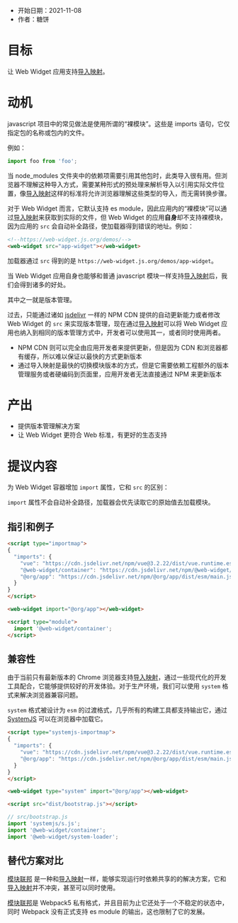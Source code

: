 - 开始日期：2021-11-08
- 作者：糖饼

# 目标

让 Web Widget 应用支持[导入映射](https://github.com/WICG/import-maps)。

# 动机

javascript 项目中的常见做法是使用所谓的“裸模块”。这些是 imports 语句，它仅指定包的名称或包内的文件。

例如：

```js
import foo from 'foo';
```

当 node_modules 文件夹中的依赖项需要引用其他包时，此类导入很有用。但浏览器不理解这种导入方式，需要某种形式的预处理来解析导入以引用实际文件位置，像[导入映射](https://github.com/WICG/import-maps)这样的标准将允许浏览器理解这些类型的导入，而无需转换步骤。

对于 Web Widget 而言，它默认支持 es module，因此应用内的“裸模块”可以通过[导入映射](https://github.com/WICG/import-maps)来获取到实际的文件，但 Web Widget 的应用**自身**却不支持裸模块，因为应用的  `src` 会自动补全路径，使加载器得到错误的地址。例如：

```html
<!--https://web-widget.js.org/demos/-->
<web-widget src="app-widget"></web-widget>
```
加载器通过 `src` 得到的是 `https://web-widget.js.org/demos/app-widget`。

当 Web Widget 应用自身也能够和普通 javascript 模块一样支持[导入映射](https://github.com/WICG/import-maps)后，我们会得到诸多的好处。

其中之一就是版本管理。

过去，只能通过诸如 [jsdelivr](https://www.jsdelivr.com) 一样的 NPM CDN 提供的自动更新能力或者修改 Web Widget 的 `src` 来实现版本管理，现在通过[导入映射](https://github.com/WICG/import-maps)可以将 Web Widget 应用也纳入到相同的版本管理方式中，开发者可以使用其一，或者同时使用两者。

* NPM CDN 则可以完全由应用开发者来提供更新，但是因为 CDN 和浏览器都有缓存，所以难以保证以最快的方式更新版本
* 通过导入映射是最快的切换模块版本的方式，但是它需要依赖工程额外的版本管理服务或者硬编码到页面里，应用开发者无法直接通过 NPM 来更新版本

# 产出

- 提供版本管理解决方案
- 让 Web Widget 更符合 Web 标准，有更好的生态支持

# 提议内容

为 Web Widget 容器增加 `import` 属性，它和 `src` 的区别：

`import` 属性不会自动补全路径，加载器会优先读取它的原始值去加载模块。

## 指引和例子

```html
<script type="importmap">
{
  "imports": {
    "vue": "https://cdn.jsdelivr.net/npm/vue@3.2.22/dist/vue.runtime.esm-browser.prod.js",
    "@web-widget/container": "https://cdn.jsdelivr.net/npm/@web-widget/container/dist/esm/main.js",
    "@org/app": "https://cdn.jsdelivr.net/npm/@org/app/dist/esm/main.js"
  }
}
</script>

<web-widget import="@org/app"></web-widget>

<script type="module">
  import '@web-widget/container';
</script>
```

## 兼容性

由于当前只有最新版本的 Chrome 浏览器支持[导入映射](https://github.com/WICG/import-maps)，通过一些现代化的开发工具配合，它能够提供较好的开发体验。对于生产环境，我们可以使用 `system` 格式来解决浏览器兼容问题。

`system` 格式被设计为 `esm` 的过渡格式，几乎所有的构建工具都支持输出它，通过 [SystemJS](https://github.com/systemjs/systemjs) 可以在浏览器中加载它。

```html
<script type="systemjs-importmap">
{
  "imports": {
    "vue": "https://cdn.jsdelivr.net/npm/vue@3.2.22/dist/vue.runtime.esm-browser.prod.js",
    "@org/app": "https://cdn.jsdelivr.net/npm/@org/app/dist/esm/main.js"
  }
}
</script>

<web-widget type="system" import="@org/app"></web-widget>

<script src="dist/bootstrap.js"></script>
```

```js
// src/bootstrap.js
import 'systemjs/s.js';
import '@web-widget/container';
import '@web-widget/system-loader';
```

## 替代方案对比

[模块联邦](https://webpack.js.org/concepts/module-federation/) 是一种和[导入映射](https://github.com/WICG/import-maps)一样，能够实现运行时依赖共享的的解决方案，它和[导入映射](https://github.com/WICG/import-maps)并不冲突，甚至可以同时使用。

[模块联邦](https://webpack.js.org/concepts/module-federation/)是 Webpack5 私有格式，并且目前为止它还处于一个不稳定的状态中，同时 Webpack 没有正式支持 es module 的输出，这也限制了它的发展。

